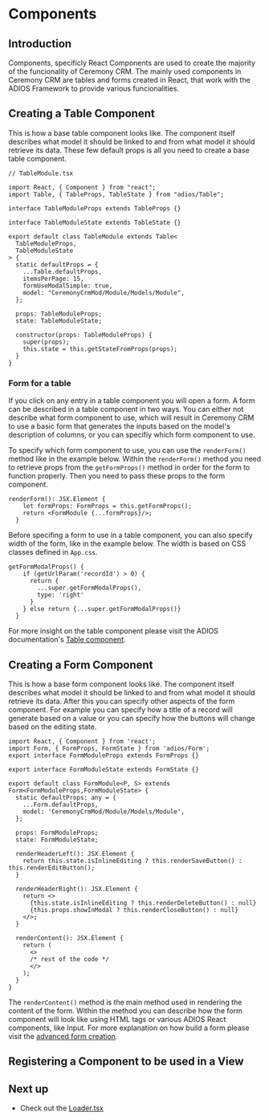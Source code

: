 # Components

## Introduction

Components, specificly React Components are used to create the majority of the funcionality of Ceremony CRM. The mainly used components in Ceremony CRM are tables and forms created in React, that work with the ADIOS Framework to provide various funcionalities.

## Creating a Table Component

This is how a base table component looks like. The component itself describes what model it should be linked to and from what model it should retrieve its data. These few default props is all you need to create a base table component.

```tsx
// TableModule.tsx

import React, { Component } from "react";
import Table, { TableProps, TableState } from "adios/Table";

interface TableModuleProps extends TableProps {}

interface TableModuleState extends TableState {}

export default class TableModule extends Table<
  TableModuleProps,
  TableModuleState
> {
  static defaultProps = {
    ...Table.defaultProps,
    itemsPerPage: 15,
    formUseModalSimple: true,
    model: "CeremonyCrmMod/Module/Models/Module",
  };

  props: TableModuleProps;
  state: TableModuleState;

  constructor(props: TableModuleProps) {
    super(props);
    this.state = this.getStateFromProps(props);
  }
}
```

### Form for a table

If you click on any entry in a table component you will open a form. A form can be described in a table component in two ways. You can either not describe what form component to use, which will result in Ceremony CRM to use a basic form that generates the inputs based on the model's description of columns, or you can specifiy which form component to use.

To specify which form component to use, you can use the `renderForm()` method like in the example below. Within the `renderForm()` method you need to retrieve props from the `getFormProps()` method in order for the form to function properly. Then you need to pass these props to the form component.

```tsx
renderForm(): JSX.Element {
    let formProps: FormProps = this.getFormProps();
    return <FormModule {...formProps}/>;
  }
```

Before specifing a form to use in a table component, you can also specify width of the form, like in the example below. The width is based on CSS classes defined in `App.css`.

```tsx
getFormModalProps() {
    if (getUrlParam('recordId') > 0) {
      return {
        ...super.getFormModalProps(),
        type: 'right'
      }
    } else return {...super.getFormModalProps()}
  }
```

For more insight on the table component please visit the ADIOS documentation's [Table component](table).

## Creating a Form Component

This is how a base form component looks like. The component itself describes what model it should be linked to and from what model it should retrieve its data. After this you can specify other aspects of the form component. For example you can specify how a title of a record will generate based on a value or you can specify how the buttons will change based on the editing state.

```tsx
import React, { Component } from 'react';
import Form, { FormProps, FormState } from 'adios/Form';
export interface FormModuleProps extends FormProps {}

export interface FormModuleState extends FormState {}

export default class FormModule<P, S> extends Form<FormModuleProps,FormModuleState> {
  static defaultProps: any = {
    ...Form.defaultProps,
    model: 'CeremonyCrmMod/Module/Models/Module',
  };

  props: FormModuleProps;
  state: FormModuleState;

  renderHeaderLeft(): JSX.Element {
    return this.state.isInlineEditing ? this.renderSaveButton() : this.renderEditButton();
  }

  renderHeaderRight(): JSX.Element {
    return <>
      {this.state.isInlineEditing ? this.renderDeleteButton() : null}
      {this.props.showInModal ? this.renderCloseButton() : null}
    </>;
  }

  renderContent(): JSX.Element {
    return (
      <>
      /* rest of the code */
      </>
    );
  }
}
```

The `renderContent()` method is the main method used in rendering the content of the form. Within the method you can describe how the form component will look like using HTML tags or various ADIOS React components, like Input. For more explanation on how build a form please visit the [advanced form creation](form).

## Registering a Component to be used in a View

## Next up

- Check out the [Loader.tsx](react-loader)
